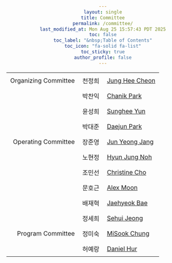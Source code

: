 ```yaml
---
layout: single
title: Committee
permalink: /committee/
last_modified_at: Mon Aug 25 15:57:43 PDT 2025
toc: false
toc_label: "&nbsp;Table of Contents"
toc_icon: "fa-solid fa-list"
toc_sticky: true
author_profile: false
---
```


<head>
<style>
	body {
		text-align: center;
	}

	.borderless-table {
		border-collapse: separate;
		border-spacing: 0;
		display: grid;
		justify-content: center;
	}

	.borderless-table td, .borderless-table th {
		padding: 8px 10px;
		border: none;
	}

	/* Optional: Add a subtle visual separator without borders */
	/*
	.borderless-table tr:not(:last-child) td {
		border-bottom: 1px solid #f0f0f0;
	}
	*/

	.role {
		text-align: right;
	}

	.kor-name {
		text-align: center;
	}

	.eng-name {
		text-align: left;
	}
</style>
</head>

<table class="borderless-table">
<tr>
<td class="role">
	Organizing Committee
</td>
<td class="kor-name">
	천정희
</td>
<td>
	<a href="https://en.wikipedia.org/wiki/Jung_Hee_Cheon">Jung Hee Cheon</a>
</td>
</tr>
<tr>
<td>
</td>
<td class="kor-name">
	박찬익
</td>
<td class="eng-name">
	<a href="https://www.linkedin.com/in/chanik-park-14878b32">Chanik Park</a>
</td>
</tr>
<tr>
<td>
</td>
<td>
	윤성희
</td>
<td class="eng-name">
	<a href="https://sungheeyun.github.io/">Sunghee Yun</a>
</td>
</tr>
<tr>
<td class="kor-name">
</td>
<td>
	박대준
</td>
<td class="eng-name">
	<a href="https://www.linkedin.com/in/daejunpark/">Daejun Park</a>
</td>
</tr>
<tr>
<td class="role">
	Operating Committee
</td>
<td>
	장준영
</td>
<td class="eng-name">
	<a href="https://www.linkedin.com/in/junyeongjang/">Jun Yeong Jang</a>
</td>
</tr>
<tr>
<td class="kor-name">
</td>
<td>
	노현정
</td>
<td class="eng-name">
	<a href="https://www.linkedin.com/in/%EB%85%B8%ED%98%84%EC%A0%95/">Hyun Jung Noh</a>
</td>
</tr>
<tr>
<td>
</td>
<td class="kor-name">
	조민선
</td>
<td class="eng-name">
	<a href="https://www.linkedin.com/in/christine-c-5b8b4b168/">Christine Cho</a>
</td>
</tr>
<tr>
<td>
</td>
<td class="kor-name">
	문호근
</td>
<td class="eng-name">
	<a href="https://www.linkedin.com/in/alex-moon/">Alex Moon</a>
</td>
</tr>
<tr>
<td>
</td>
<td class="kor-name">
	배재혁
</td>
<td class="eng-name">
	<a href="https://www.linkedin.com/in/jaehyeok-bae-57b866218/">Jaehyeok Bae</a>
</td>
</tr>
<tr>
<td>
</td>
<td class="kor-name">
	정세희
</td>
<td class="eng-name">
	<a href="https://www.linkedin.com/in/sehui-jeong-0509241a4/">Sehui Jeong</a>
</td>
</tr>
<tr>
<td class="role">
	Program Committee
</td>
<td>
	정미숙
</td>
<td class="eng-name">
	<a href="https://www.linkedin.com/in/misook-chung/">MiSook Chung</a>
</td>
</tr>
<tr>
<td class="kor-name">
</td>
<td>
	허예랑
</td>
<td class="eng-name">
	<a href="https://www.linkedin.com/in/yerang-d-hur-5378564/">Daniel Hur</a>
</td>
</tr>
</table>
